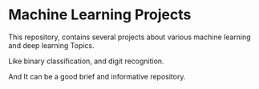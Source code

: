 # Machine Learning Projects

This repository, contains several projects about various machine learning and deep learning Topics.

Like binary classification, and digit recognition.

And It can be a good brief and informative repository.
